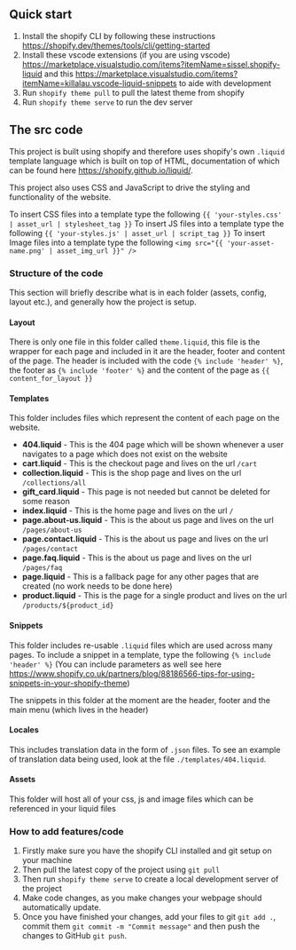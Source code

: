 ## Quick start

1. Install the shopify CLI by following these instructions https://shopify.dev/themes/tools/cli/getting-started
2. Install these vscode extensions (if you are using vscode) https://marketplace.visualstudio.com/items?itemName=sissel.shopify-liquid and this https://marketplace.visualstudio.com/items?itemName=killalau.vscode-liquid-snippets to aide with development
3. Run `shopify theme pull` to pull the latest theme from shopify
4. Run `shopify theme serve` to run the dev server

## The src code

This project is built using shopify and therefore uses shopify's own `.liquid` template language which is built on top of HTML, documentation of which can be found here https://shopify.github.io/liquid/.

This project also uses CSS and JavaScript to drive the styling and functionality of the website.

To insert CSS files into a template type the following `{{ 'your-styles.css' | asset_url | stylesheet_tag }}`
To insert JS files into a template type the following `{{ 'your-styles.js' | asset_url | script_tag }}`
To insert Image files into a template type the following `<img src="{{ 'your-asset-name.png' | asset_img_url }}" />`

### Structure of the code

This section will briefly describe what is in each folder (assets, config, layout etc.), and generally how the project is setup.

#### Layout

There is only one file in this folder called `theme.liquid`, this file is the wrapper for each page and included in it are the header, footer and content of the page. The header is included with the code `{% include 'header' %}`, the footer as `{% include 'footer' %}` and the content of the page as `{{ content_for_layout }}`

#### Templates

This folder includes files which represent the content of each page on the website.

- **404.liquid** - This is the 404 page which will be shown whenever a user navigates to a page which does not exist on the website
- **cart.liquid** - This is the checkout page and lives on the url `/cart`
- **collection.liquid** - This is the shop page and lives on the url `/collections/all`
- **gift_card.liquid** - This page is not needed but cannot be deleted for some reason
- **index.liquid** - This is the home page and lives on the url `/`
- **page.about-us.liquid** - This is the about us page and lives on the url `/pages/about-us`
- **page.contact.liquid** - This is the about us page and lives on the url `/pages/contact`
- **page.faq.liquid** - This is the about us page and lives on the url `/pages/faq`
- **page.liquid** - This is a fallback page for any other pages that are created (no work needs to be done here)
- **product.liquid** - This is the page for a single product and lives on the url `/products/${product_id}`

#### Snippets

This folder includes re-usable `.liquid` files which are used across many pages. To include a snippet in a template, type the following `{% include 'header' %}` (You can include parameters as well see here https://www.shopify.co.uk/partners/blog/88186566-tips-for-using-snippets-in-your-shopify-theme)

The snippets in this folder at the moment are the header, footer and the main menu (which lives in the header)

#### Locales

This includes translation data in the form of `.json` files. To see an example of translation data being used, look at the file `./templates/404.liquid`.

#### Assets

This folder will host all of your css, js and image files which can be referenced in your liquid files

### How to add features/code

1. Firstly make sure you have the shopify CLI installed and git setup on your machine
2. Then pull the latest copy of the project using `git pull`
3. Then run `shopify theme serve` to create a local development server of the project
4. Make code changes, as you make changes your webpage should automatically update.
5. Once you have finished your changes, add your files to git `git add .`, commit them `git commit -m "Commit message"` and then push the changes to GitHub `git push`.
